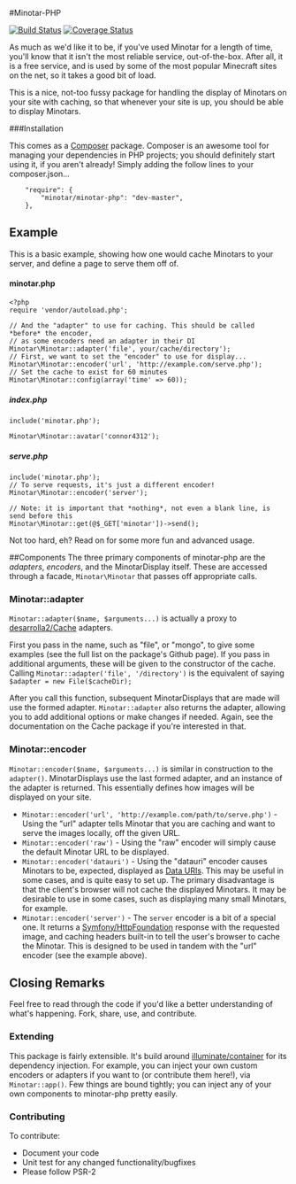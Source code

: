 #Minotar-PHP

[![Build Status](https://travis-ci.org/minotar/minotar-php.png)](https://travis-ci.org/minotar/minotar-php) 
[![Coverage Status](https://coveralls.io/repos/minotar/minotar-php/badge.png)](https://coveralls.io/r/minotar/minotar-php)

As much as we'd like it to be, if you've used Minotar for a length of time, you'll know that it isn't the most reliable service, out-of-the-box. After all, it is a free service, and is used by some of the most popular Minecraft sites on the net, so it takes a good bit of load.

This is a nice, not-too fussy package for handling the display of Minotars on your site with caching, so that whenever your site is up, you should be able to display Minotars.

###Installation

This comes as a [Composer](https://getcomposer.org/doc/00-intro.md) package. Composer is an awesome tool for managing your dependencies in PHP projects; you should definitely start using it, if you aren't already! Simply adding the follow lines to your composer.json...

```
    "require": {
        "minotar/minotar-php": "dev-master",
    },
```

## Example
This is a basic example, showing how one would cache Minotars to your server, and define a page to serve them off of.

#### minotar.php

```
<?php
require 'vendor/autoload.php';

// And the "adapter" to use for caching. This should be called *before* the encoder,
// as some encoders need an adapter in their DI
Minotar\Minotar::adapter('file', your/cache/directory');
// First, we want to set the "encoder" to use for display...
Minotar\Minotar::encoder('url', 'http://example.com/serve.php');
// Set the cache to exist for 60 minutes
Minotar\Minotar::config(array('time' => 60));
```

##### index.php
```
include('minotar.php');

Minotar\Minotar::avatar('connor4312');
```

##### serve.php
```
include('minotar.php');
// To serve requests, it's just a different encoder!
Minotar\Minotar::encoder('server');

// Note: it is important that *nothing*, not even a blank line, is send before this
Minotar\Minotar::get(@$_GET['minotar'])->send();
```

Not too hard, eh? Read on for some more fun and advanced usage.

##Components
The three primary components of minotar-php are the *adapters*, *encoders*, and the MinotarDisplay itself. These are accessed through a facade, `Minotar\Minotar` that passes off appropriate calls.

### Minotar::adapter
`Minotar::adapter($name, $arguments...)` is actually a proxy to [desarrolla2/Cache](https://github.com/desarrolla2/Cache) adapters.

First you pass in the name, such as "file", or "mongo", to give some examples (see the full list on the package's Github page). If you pass in additional arguments, these will be given to the constructor of the cache. Calling `Minotar::adapter('file', '/directory')` is the equivalent of saying `$adapter = new File($cacheDir);`

After you call this function, subsequent MinotarDisplays that are made will use the formed adapter. `Minotar::adapter` also returns the adapter, allowing you to add additional options or make changes if needed. Again, see the documentation on the Cache package if you're interested in that.

### Minotar::encoder
`Minotar::encoder($name, $arguments...)` is similar in construction to the `adapter()`. MinotarDisplays use the last formed adapter, and an instance of the adapter is returned. This essentially defines how images will be displayed on your site.

 - `Minotar::encoder('url', 'http://example.com/path/to/serve.php')` - Using the "url" adapter tells Minotar that you are caching and want to serve the images locally, off the given URL.
 - `Minotar::encoder('raw')` - Using the "raw" encoder will simply cause the default Minotar URL to be displayed.
 - `Minotar::encoder('datauri')` - Using the "datauri" encoder causes Minotars to be, expected, displayed as [Data URIs](http://css-tricks.com/data-uris/). This may be useful in some cases, and is quite easy to set up. The primary disadvantage is that the client's browser will not cache the displayed Minotars. It may be desirable to use in some cases, such as displaying many small Minotars, for example.
 - `Minotar::encoder('server')` - The `server` encoder is a bit of a special one. It returns a [Symfony/HttpFoundation](http://symfony.com/doc/current/components/http_foundation/introduction.html#response) response with the requested image, and caching headers built-in to tell the user's browser to cache the Minotar. This is designed to be used in tandem with the "url" encoder (see the example above).

## Closing Remarks

Feel free to read through the code if you'd like a better understanding of what's happening. Fork, share, use, and contribute.

### Extending

This package is fairly extensible. It's build around [illuminate/container](https://github.com/illuminate/container) for its dependency injection. For example, you can inject your own custom encoders or adapters if you want to (or contribute them here!), via `Minotar::app()`. Few things are bound tightly; you can inject any of your own components to minotar-php pretty easily.

### Contributing
To contribute:

- Document your code
- Unit test for any changed functionality/bugfixes
- Please follow PSR-2